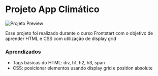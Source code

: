 # Projeto App Climático

![Projeto Preview](https://github.com/Isabella-Lopes-Vilhaba/app-clima-grid/blob/master/assets/app-clima-grid.png?raw=true)

Esse projeto foi realizado durante o curso Frontstart com o objetivo de aprender HTML e CSS com utilização de display grid

### Aprendizados
- Tags básicas do HTML: div, h1, h2, h3, span
- CSS: posicionar elementos usando display grid e position absolute